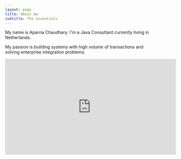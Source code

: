 ```yaml
---
layout: page
title: About me
subtitle: The essentials
---
```


My name is Aparna Chaudhary. I'm a Java Consultant currently living in Netherlands.

My passion is building systems with high volume of transactions and solving enterprise integration problems.

<iframe width="560" height="315" src="https://www.youtube.com/embed/vcl1HT2EZO4" frameborder="0" allow="accelerometer; autoplay; encrypted-media; gyroscope; picture-in-picture" allowfullscreen></iframe>

